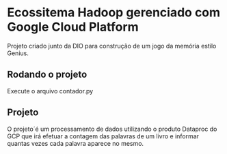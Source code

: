 # Ecossitema Hadoop gerenciado com Google Cloud Platform

Projeto criado junto da DIO para construção de um jogo da memória estilo Genius.

## Rodando o projeto

Execute o arquivo contador.py

## Projeto

O projeto´é um processamento de dados utilizando o produto Dataproc do GCP que irá efetuar a contagem das palavras de um livro e informar quantas vezes cada palavra aparece no mesmo.
